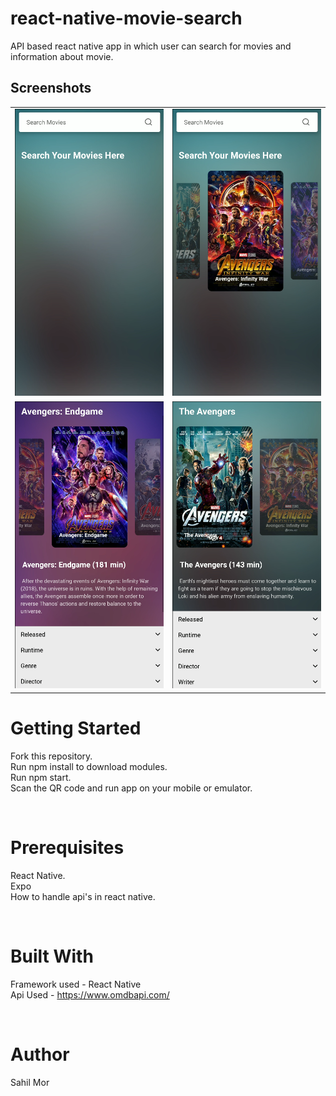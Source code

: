 # react-native-movie-search
API based react native app in which user can search for movies and information about movie.

## Screenshots
<table>
  <tr>
    <td align="center"><img src="https://github.com/sahil-mor/react-native-movie-search/blob/master/Screenshots/1.png" width="400px;"alt=""/></td>
    <td align="right"><img src="https://github.com/sahil-mor/react-native-movie-search/blob/master/Screenshots/2.png" width="400px;"alt=""/><br />      </td>
  </tr>
  <tr>
    <td align="center"><img src="https://github.com/sahil-mor/react-native-movie-search/blob/master/Screenshots/3.png" width="400px;"alt=""/></td>
    <td align="center"><img src="https://github.com/sahil-mor/react-native-movie-search/blob/master/Screenshots/4.png" width="400px;"alt=""/></td>
  </tr>
  </table>
    
# Getting Started
Fork this repository.<br />
Run npm install to download modules.<br />
Run npm start.<br />
Scan the QR code and run app on your mobile or emulator.<br />

<br />

# Prerequisites
React Native.<br />
Expo <br />
How to handle api's in react native. <br />

<br />

# Built With 
Framework used - React Native <br />
Api Used - https://www.omdbapi.com/ <br />

<br />

# Author
Sahil Mor<br />
